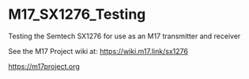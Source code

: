 # M17_SX1276_Testing
Testing the Semtech SX1276 for use as an M17 transmitter and receiver

See the M17 Project wiki at: https://wiki.m17.link/sx1276

https://m17project.org
